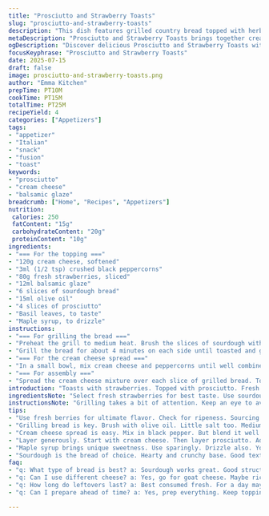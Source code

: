 ```yaml
---
title: "Prosciutto and Strawberry Toasts"
slug: "prosciutto-and-strawberry-toasts"
description: "This dish features grilled country bread topped with herbed cream cheese, prosciutto, and fresh strawberries. The blend of flavors is heightened by balsamic glaze and fresh basil. Elevated yet simple. Good for an appetizer or snack."
metaDescription: "Prosciutto and Strawberry Toasts brings together creamy cheese, prosciutto, fresh strawberries, and balsamic glaze. A deliciously unique treat."
ogDescription: "Discover delicious Prosciutto and Strawberry Toasts with grilled sourdough, herbed cream cheese, and strawberries. Perfect appetizer or snack."
focusKeyphrase: "Prosciutto and Strawberry Toasts"
date: 2025-07-15
draft: false
image: prosciutto-and-strawberry-toasts.png
author: "Emma Kitchen"
prepTime: PT10M
cookTime: PT15M
totalTime: PT25M
recipeYield: 4
categories: ["Appetizers"]
tags:
- "appetizer"
- "Italian"
- "snack"
- "fusion"
- "toast"
keywords:
- "prosciutto"
- "cream cheese"
- "balsamic glaze"
breadcrumb: ["Home", "Recipes", "Appetizers"]
nutrition: 
 calories: 250
 fatContent: "15g"
 carbohydrateContent: "20g"
 proteinContent: "10g"
ingredients:
- "=== For the topping ==="
- "120g cream cheese, softened"
- "3ml (1/2 tsp) crushed black peppercorns"
- "80g fresh strawberries, sliced"
- "12ml balsamic glaze"
- "6 slices of sourdough bread"
- "15ml olive oil"
- "4 slices of prosciutto"
- "Basil leaves, to taste"
- "Maple syrup, to drizzle"
instructions:
- "=== For grilling the bread ==="
- "Preheat the grill to medium heat. Brush the slices of sourdough with olive oil on both sides. Sprinkle with salt."
- "Grill the bread for about 4 minutes on each side until toasted and golden. Remove from grill and set aside."
- "=== For the cream cheese spread ==="
- "In a small bowl, mix cream cheese and peppercorns until well combined. Set aside."
- "=== For assembly ==="
- "Spread the cream cheese mixture over each slice of grilled bread. Top with slices of prosciutto and strawberries. Add basil leaves for freshness. Finish with a drizzle of balsamic glaze and a touch of maple syrup."
introduction: "Toasts with strawberries. Topped with prosciutto. Fresh and satisfying. Contrast of flavors. Creamy texture from cheese. Crunchy toast base. Sweet and savory."
ingredientsNote: "Select fresh strawberries for best taste. Use sourdough for hearty texture. Maple syrup adds a unique sweetness. Balsamic glaze enhances the dish. Olive oil is crucial for grilling. Adjust prosciutto to preference."
instructionsNote: "Grilling takes a bit of attention. Keep an eye to avoid burning. Mix the cream cheese well for an even spread. Layer the toppings generously. Serve warm or at room temperature."
tips:
- "Use fresh berries for ultimate flavor. Check for ripeness. Sourcing matters big time. Look for vibrant, fragrant strawberries. Not mushy."
- "Grilling bread is key. Brush with olive oil. Little salt too. Medium heat crucial. Keep monitoring, avoid burning. Nice golden color."
- "Cream cheese spread is easy. Mix in black pepper. But blend it well. Consistency matters here. Even coverage is essential for balance."
- "Layer generously. Start with cream cheese. Then layer prosciutto. Add strawberries on top. Fresh basil next. Balsamic glaze at end. Drizzle lightly."
- "Maple syrup brings unique sweetness. Use sparingly. Drizzle also. You can even skip it. If not into sweet. But enhances flavor combo."
- "Sourdough is the bread of choice. Hearty and crunchy base. Good texture to hold toppings. Avoid bread that’s too soft. Needs structure."
faq:
- "q: What type of bread is best? a: Sourdough works great. Good structure. Crunchy texture. Avoid soft breads. They won't hold toppings."
- "q: Can I use different cheese? a: Yes, go for goat cheese. Maybe ricotta too. Both bring different flavors. Creaminess varies though."
- "q: How long do leftovers last? a: Best consumed fresh. For a day maybe. Keep in fridge. But toppings might get soggy. Not ideal after a day."
- "q: Can I prepare ahead of time? a: Yes, prep everything. Keep toppings separate. Assemble just before serving. Maintain freshness that way."

---
```

